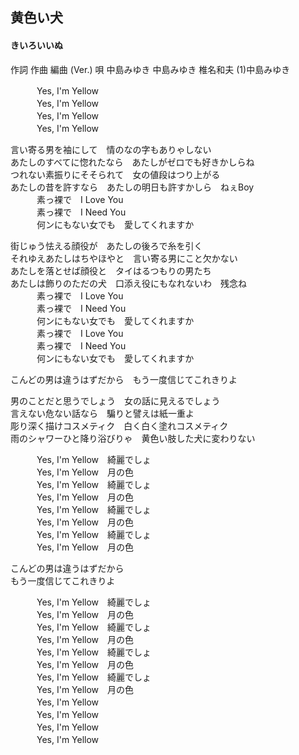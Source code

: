 
## 黄色い犬
#### きいろいいぬ


作詞  作曲  編曲 (Ver.)   唄
中島みゆき   中島みゆき   椎名和夫 (1)中島みゆき


　　　Yes, I'm Yellow  
　　　Yes, I'm Yellow  
　　　Yes, I'm Yellow  
　　　Yes, I'm Yellow  
  
言い寄る男を袖にして　情のなの字もありゃしない  
あたしのすべてに惚れたなら　あたしがゼロでも好きかしらね  
つれない素振りにそそられて　女の値段はつり上がる  
あたしの昔を許すなら　あたしの明日も許すかしら　ねぇBoy  
　　　素っ裸で　I Love You  
　　　素っ裸で　I Need You  
　　　何ンにもない女でも　愛してくれますか  
  
街じゅう怯える顔役が　あたしの後ろで糸を引く  
それゆえあたしはちやほやと　言い寄る男にこと欠かない  
あたしを落とせば顔役と　タイはるつもりの男たち  
あたしは飾りのただの犬　口添え役にもなれないわ　残念ね  
　　　素っ裸で　I Love You  
　　　素っ裸で　I Need You  
　　　何ンにもない女でも　愛してくれますか  
　　　素っ裸で　I Love You  
　　　素っ裸で　I Need You  
　　　何ンにもない女でも　愛してくれますか  
  
こんどの男は違うはずだから　もう一度信じてこれきりよ  
  
男のことだと思うでしょう　女の話に見えるでしょう  
言えない危ない話なら　騙りと譬えは紙一重よ  
彫り深く描けコスメティク　白く白く塗れコスメティク  
雨のシャワーひと降り浴びりゃ　黄色い肢した犬に変わりない  
  
　　　Yes, I'm Yellow　綺麗でしょ  
　　　Yes, I'm Yellow　月の色  
　　　Yes, I'm Yellow　綺麗でしょ  
　　　Yes, I'm Yellow　月の色  
　　　Yes, I'm Yellow　綺麗でしょ  
　　　Yes, I'm Yellow　月の色  
　　　Yes, I'm Yellow　綺麗でしょ  
　　　Yes, I'm Yellow　月の色  
  
こんどの男は違うはずだから  
もう一度信じてこれきりよ  
  
　　　Yes, I'm Yellow　綺麗でしょ  
　　　Yes, I'm Yellow　月の色  
　　　Yes, I'm Yellow　綺麗でしょ  
　　　Yes, I'm Yellow　月の色  
　　　Yes, I'm Yellow　綺麗でしょ  
　　　Yes, I'm Yellow　月の色  
　　　Yes, I'm Yellow　綺麗でしょ  
　　　Yes, I'm Yellow　月の色  
　　　Yes, I'm Yellow  
　　　Yes, I'm Yellow  
　　　Yes, I'm Yellow  
　　　Yes, I'm Yellow  